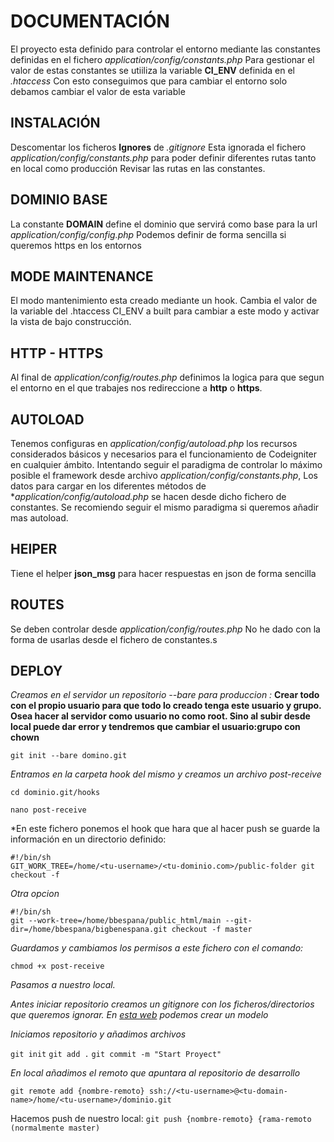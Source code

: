 # DOCUMENTACIÓN

El proyecto esta definido para controlar el entorno mediante las constantes definidas en el fichero *application/config/constants.php*
Para gestionar el valor de estas constantes se utiiliza la variable **CI_ENV** definida en el *.htaccess*
Con esto conseguimos que para cambiar el entorno solo debamos cambiar el valor de esta variable

## INSTALACIÓN

Descomentar los ficheros **Ignores** de *.gitignore* 
Esta ignorada el fichero *application/config/constants.php* para poder definir diferentes rutas tanto en local como producción
Revisar las rutas en las constantes.

## DOMINIO BASE

La constante **DOMAIN** define el dominio que servirá como base para la url *application/config/config.php*
Podemos definir de forma sencilla si queremos https en los entornos

## MODE MAINTENANCE

El modo mantenimiento esta creado mediante un hook. 
Cambia el valor de la variable del .htaccess CI_ENV a built para cambiar a este modo y activar la vista de bajo construcción.

## HTTP - HTTPS

Al final de *application/config/routes.php*  definimos la logica para que segun el entorno en el que trabajes nos redireccione a **http** o **https**.


## AUTOLOAD

Tenemos configuras en *application/config/autoload.php* los recursos considerados básicos y necesarios para el funcionamiento de Codeigniter en cualquier ámbito.
Intentando seguir el paradigma de controlar lo máximo posible el framework desde archivo *application/config/constants.php*, Los datos para cargar en los diferentes métodos
de **application/config/autoload.php* se hacen desde dicho fichero de constantes.
Se recomiendo seguir el mismo paradigma si queremos añadir mas autoload.

## HElPER

Tiene el helper **json_msg** para hacer respuestas en json de forma sencilla

## ROUTES

Se deben controlar desde *application/config/routes.php* No he dado con la forma de usarlas desde el fichero de constantes.s

## DEPLOY

*Creamos en el servidor un repositorio --bare para produccion :* **Crear todo con el propio usuario para que todo lo creado tenga este usuario y grupo. Osea hacer al servidor como usuario no como root. Sino al subir desde local puede dar error y tendremos que cambiar el usuario:grupo con chown**

`git init --bare domino.git`

*Entramos en la carpeta hook del mismo y creamos un archivo post-receive*

`cd dominio.git/hooks`

`nano post-receive`

*En este fichero ponemos el hook que hara que al hacer push se guarde la información en un directorio definido:


```
#!/bin/sh
GIT_WORK_TREE=/home/<tu-username>/<tu-dominio.com>/public-folder git checkout -f
```

*Otra opcion*

```
#!/bin/sh
git --work-tree=/home/bbespana/public_html/main --git-dir=/home/bbespana/bigbenespana.git checkout -f master
```

*Guardamos y cambiamos los permisos a este fichero con el comando:*

`chmod +x post-receive`

*Pasamos a nuestro local.*

*Antes iniciar repositorio creamos un gitignore con los ficheros/directorios que queremos ignorar. En [esta web](https://www.gitignore.io/) podemos crear un modelo*

*Iniciamos repositorio y añadimos archivos*

`git init`
`git add .`
`git commit -m "Start Proyect"`

*En local añadimos el remoto que apuntara al repositorio de desarrollo*

```
git remote add {nombre-remoto} ssh://<tu-username>@<tu-domain-name>/home/<tu-username>/dominio.git 
```

Hacemos push de nuestro local:
`git push {nombre-remoto} {rama-remoto (normalmente master)`


